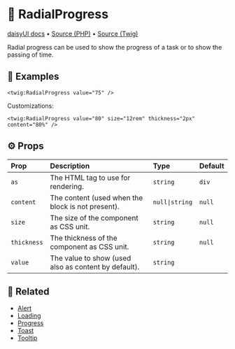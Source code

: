 # 🧩 RadialProgress
[daisyUI docs](https://daisyui.com/components/radial-progress/) •
[Source (PHP)](/src/Twig/Components/RadialProgress.php) •
[Source (Twig)](/templates/components/RadialProgress.html.twig)

Radial progress can be used to show the progress of a task or to show the passing of time.

## 🚀 Examples

```twig
<twig:RadialProgress value="75" />
```

Customizations:

```twig
<twig:RadialProgress value="80" size="12rem" thickness="2px" content="80%" />
```

## ⚙️ Props

| Prop        | Description                                          | Type           | Default |
|:------------|:-----------------------------------------------------|:---------------|---------|
| `as`        | The HTML tag to use for rendering.                   | `string`       | `div`   |
| `content`   | The content (used when the block is not present).    | `null\|string` | `null`  |
| `size`      | The size of the component as CSS unit.               | `string`       | `null`  |
| `thickness` | The thickness of the component as CSS unit.          | `string`       | `null`  |
| `value`     | The value to show (used also as content by default). | `string`       |         |

## 📖 Related

- [Alert](Alert.md)
- [Loading](Loading.md)
- [Progress](Progress.md)
- [Toast](Toast.md)
- [Tooltip](Tooltip.md)
